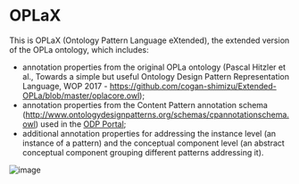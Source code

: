# OPLaX

This is OPLaX (Ontology Pattern Language eXtended), the extended version of the OPLa ontology, which includes: 

- annotation properties from the original OPLa ontology (Pascal Hitzler et al., Towards a simple but useful Ontology Design Pattern Representation Language, WOP 2017 - https://github.com/cogan-shimizu/Extended-OPLa/blob/master/oplacore.owl); 
- annotation properties from the Content Pattern annotation schema (http://www.ontologydesignpatterns.org/schemas/cpannotationschema.owl) used in the [ODP Portal](http://www.ontologydesignpatterns.org/);
- additional annotation properties for addressing the instance level (an instance of a pattern) and the conceptual component level (an abstract conceptual component grouping different patterns addressing it).

![image](https://user-images.githubusercontent.com/36740200/129863021-c4e3e722-fa1b-4c12-a0a9-a47e7db0b466.png)


